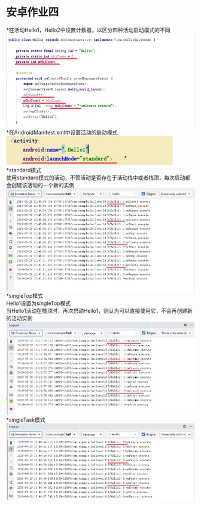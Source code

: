 安卓作业四
=====
*在活动Hello1，Hello2中设置计数器，以区分四种活动启动模式的不同<br>
![image](https://github.com/LS-56/2017112109_android/blob/master/P4/images/1.PNG)<br>
*在AndroidManifest.xml中设置活动的启动模式<br>
![image](https://github.com/LS-56/2017112109_android/blob/master/P4/images/2.PNG)<br>
*standard模式<br>
使用standard模式的活动，不管活动是否存在于活动栈中或者栈顶，每次启动都会创建该活动的一个新的实例<br>
![image](https://github.com/LS-56/2017112109_android/blob/master/P4/images/3.PNG)<br>
*singleTop模式<br>
Hello1设置为singleTop模式<br>
当Hello1活动在栈顶时，再次启动Hello1，则认为可以直接使用它，不会再创建新的活动实例<br>
![image](https://github.com/LS-56/2017112109_android/blob/master/P4/images/4.PNG)<br>
*singleTask模式<br>
![image](https://github.com/LS-56/2017112109_android/blob/master/P4/images/5.PNG)<br>
